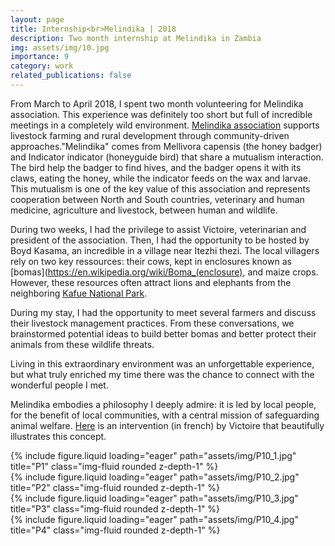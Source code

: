```yaml
---
layout: page
title: Internship<br>Melindika | 2018
description: Two month internship at Melindika in Zambia
img: assets/img/10.jpg
importance: 9
category: work
related_publications: false
---
```


From March to April 2018, I spent two month volunteering for Melindika association. This experience was definitely too short but full of incredible meetings in a completely wild environment.
[Melindika association](https://www.melindika.org/) supports livestock farming and rural development through community-driven approaches."Melindika" comes from Mellivora capensis (the honey badger) and Indicator indicator (honeyguide bird) that share a mutualism interaction. The bird help the badger to find hives, and the badger opens it with its claws, eating the honey, while the indicator feeds on the wax and larvae. This mutualism is one of the key value of this association and represents cooperation between North and South countries, veterinary and human medicine, agriculture and livestock, between human and wildlife.

During two weeks, I had the privilege to assist Victoire, veterinarian and president of the association. Then, I had the opportunity to be hosted by Boyd Kasama, an incredible in a village near Itezhi thezi.
The local villagers rely on two key ressources: their cows, kept in enclosures known as [bomas](https://en.wikipedia.org/wiki/Boma_(enclosure), and maize crops. However, these resources often attract lions and elephants from the neighboring [Kafue National Park](https://en.wikipedia.org/wiki/Kafue_National_Park).

During my stay, I had the opportunity to meet several farmers and discuss their livestock management practices. From these conversations, we brainstormed potential ideas to build better bomas and better protect their animals from these wildlife threats.

Living in this extraordinary environment was an unforgettable experience, but what truly enriched my time there was the chance to connect with the wonderful people I met.

Melindika embodies a philosophy I deeply admire: it is led by local people, for the benefit of local communities, with a central mission of safeguarding animal welfare. [Here](https://www.youtube.com/watch?v=kn-x9EyI-Kw) is an intervention (in french) by Victoire that beautifully illustrates this concept.

<div class="row">
    <div class="col-sm mt-3 mt-md-0">
        {% include figure.liquid loading="eager" path="assets/img/P10_1.jpg" title="P1" class="img-fluid rounded z-depth-1" %}
    </div>
    <div class="col-sm mt-3 mt-md-0">
        {% include figure.liquid loading="eager" path="assets/img/P10_2.jpg" title="P2" class="img-fluid rounded z-depth-1" %}
    </div>

</div>

<div class="row">
    <div class="col-sm mt-3 mt-md-0">
        {% include figure.liquid loading="eager" path="assets/img/P10_3.jpg" title="P3" class="img-fluid rounded z-depth-1" %}
    </div>
    <div class="col-sm mt-3 mt-md-0">
        {% include figure.liquid loading="eager" path="assets/img/P10_4.jpg" title="P4" class="img-fluid rounded z-depth-1" %}
    </div>

</div>
